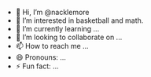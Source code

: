 - 👋 Hi, I’m @nacklemore
- 👀 I’m interested in basketball and math.
- 🌱 I’m currently learning ...
- 💞️ I’m looking to collaborate on ...
- 📫 How to reach me ...
- 😄 Pronouns: ...
- ⚡ Fun fact: ...

<!---
nacklemore/nacklemore is a ✨ special ✨ repository because its `README.md` (this file) appears on your GitHub profile.
You can click the Preview link to take a look at your changes.
--->
